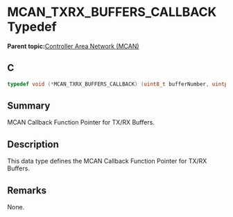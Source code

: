 # MCAN\_TXRX\_BUFFERS\_CALLBACK Typedef

**Parent topic:**[Controller Area Network \(MCAN\)](GUID-C9F1E50C-1EF0-4941-A9CB-89808C7C54AF.md)

## C

```c
typedef void (*MCAN_TXRX_BUFFERS_CALLBACK) (uint8_t bufferNumber, uintptr_t contextHandle);

```

## Summary

MCAN Callback Function Pointer for TX/RX Buffers.

## Description

This data type defines the MCAN Callback Function Pointer for TX/RX Buffers.

## Remarks

None.

